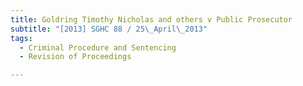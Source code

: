 ```yaml
---
title: Goldring Timothy Nicholas and others v Public Prosecutor
subtitle: "[2013] SGHC 88 / 25\_April\_2013"
tags:
  - Criminal Procedure and Sentencing
  - Revision of Proceedings

---
```


